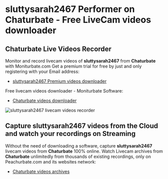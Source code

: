 # sluttysarah2467 Performer on Chaturbate - Free LiveCam videos downloader

## Chaturbate Live Videos Recorder

Monitor and record livecam videos of **sluttysarah2467** from **Chaturbate** with Moniturbate.com
Get a premium trial for free by just and only registering with your Email address:
* [sluttysarah2467 Premium videos downloader](https://moniturbate.com/request-demo-licence-key.html)

Free livecam videos downloader - Moniturbate Software:
* [Chaturbate videos downloader](https://moniturbate.com/moniturbate-download-software.html)

![sluttysarah2467 livecam videos recorder](https://peachurnet.com/templates/moniturbate-software.png)


## Capture sluttysarah2467 videos from the Cloud and watch your recordings on Streaming

Without the need of downloading a software, capture **sluttysarah2467** livecam videos from **Chaturbate** 100% online.
Watch Livecam archives from **Chaturbate** unlimitedly from thousands of existing recordings, only on Peachurbate.com and its websites network:
* [Chaturbate videos archives](https://peachurnet.com/)